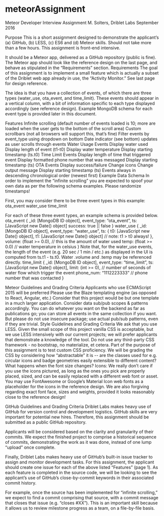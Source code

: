 # meteorAssignment
Meteor Developer Interview Assignment
M. Solters, Driblet Labs
September 2016

Purpose
This is a short assignment designed to demonstrate the applicant’s (a) GitHub, (b) LESS, (c) ES6 and (d) Meteor skills.  Should not take more than a few hours.  This assignment is front-end intensive.

It should be a Meteor app, delivered as a GitHub repository (public is fine).  The Meteor app should look like the reference design on the last page, and behave as stipulated in the “Requirements” section.
Requirements
The goal of this assignment is to implement a small feature which is actually a subset of the Driblet web app already in use, the “Activity Monitor.”  See last page for design reference.

The idea is that you have a collection of events, of which there are three types (water_use, ota_event, and time_limit).  These events should appear in a vertical column, with a bit of information specific to each type displayed accordingly (see reference design).  Example MongoDB schema for each event type is provided later in this document.


Features
Infinite scrolling (default number of events loaded is 10; more are loaded when the user gets to the bottom of the scroll area)
Custom scrollbars (not all browsers will support this, that’s fine)
Filter events by event_type using dropdown on bottom
Date indicator (see bottom) updates as user scrolls through events
Water Usage Events
Display water used
Display length of event (t1-t0)
Display water temperature
Display starting timestamp (ts.t0)
Time Limit Events
Display length of time that triggered event
Display formatted phone number that was messaged
Display starting timestamp (ts)
OTA Events
Display success/failure
Change icons
Change output message
Display starting timestamp (ts)
Events always in descending chronological order (newest first)
Example Data Schema
In order to implement the “infinite scrolling” you are expected to spoof your own data as per the following schema examples.  Please randomize timestamps!

First, you may consider there to be three event types in this example:
ota_event
water_use
time_limit

For each of these three event types, an example schema is provided below.
ota_event
{
	_id: [MongoDB ID object],
	event_type: “ota_event”,
	ts: [JavaScript new Date() object]
	success: true || false
}
water_use
{
	_id: [MongoDB ID object],
	event_type: “water_use”,
	ts: {
t0: [JavaScript new Date() object],
t1: [JavaScript new Date() object] // note: t1 > t0 always!
},
	volume: (float >= 0.0), // this is the amount of water used
	temp: (float >= 0.0) // water temperature in celsius
}
Note that, for the water_use events, the length of the event (e.g. 20 sec / 1 min / etc.) as displayed in the UI is computed from ts.t1 - ts.t0. Water .volume and .temp may be referenced directly.
time_limit
{
	_id: [MongoDB ID object],
	event_type: “time_limit”,
	ts: [JavaScript new Date() object],
	limit: (int >= 0), // number of seconds of water flow which trigger the event
	phone_num: “1112223333” // phone number that was contacted
}


Meteor Guidelines and Grading Criteria
Applicants who use ECMAScript 2015 will be preferred
Please use the Blaze templating engine (as opposed to React, Angular, etc.)
Consider that this project would be but one template in a much larger application.  Consider data sub/pub scopes & patterns accordingly.
You can do whatever you want on the backend as far as publications go; you can store all events in the same collection if you want.  But please do not use insecure package; use actual pub/sub patterns, even if they are trivial.
Style Guidelines and Grading Criteria
We ask that you use LESS.  Given the small scope of this project vanilla CSS is acceptable, but we use LESS intensively with our current projects; we will prefer applicants that demonstrate a knowledge of the tool.
Do not use any third-party CSS framework - no bootstrap, no materialize, et cetera.  Part of the purpose of this assignment is to test custom CSS proficiency.
We will be grading the CSS by considering how “abstractable” it is -- are the classes used for e.g. circular icons and badge geometries easily extensible to different content?  What happens when the font size changes?
Icons:  We really don’t care if you use the icons pictured, as long as the ones you pick are properly placed, sized, and can be easily replaced with a different web font or asset.  You may use FontAwesome or Google’s Material Icon web fonts as a placeholder for the icons in the reference design.  We are also forgiving regarding exact font face, sizes and weights, provided it looks reasonably close to the reference design!

GitHub Guidelines and Grading Criteria
Driblet Labs makes heavy use of GitHub for version control and development logistics.  GitHub skills are very important for potential new hires.  Therefore, this assignment should be submitted as a public GitHub repository.

Applicants will be considered based on the clarity and granularity of their commits.  We expect the finished project to comprise a historical sequence of commits, demonstrating the work as it was done, instead of one lump “upload” once complete.

Finally, Driblet Labs makes heavy use of GitHub’s built-in issue tracker to assign and monitor development tasks.  For this assignment, the applicant should create one issue for each of the above listed “Features” (page 1).  As each feature is completed in the source code, we will be looking to see the applicant’s use of GitHub’s close-by-commit keywords in their associated commit history.  

For example, once the source has been implemented for “infinite scrolling,” we expect to find a commit comprising that source, with a commit message that closes that issue (e.g. “closes #XX”).  This is an important skill because it allows us to review milestone progress as a team, on a file-by-file basis.

